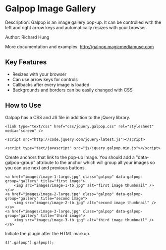 Galpop Image Gallery
=================

Description: Galpop is an image gallery pop-up. It can be controlled with the left and right arrow keys and automatically resizes with your browser.

Author: Richard Hung

More documentation and examples: http://galpop.magicmediamuse.com

Key Features
--------------------

* Resizes with your browser
* Can use arrow keys for controls
* Callbacks after every image is loaded
* Backgrounds and borders can be easily changed with CSS

How to Use
--------------------

Galpop has a CSS and JS file in addition to the jQuery library.

```
<link type="text/css" href="css/jquery.galpop.css" rel="stylesheet" media="screen" />

<script src="http://code.jquery.com/jquery-latest.js"></script>

<script type="text/javascript" src="js/jquery.galpop.min.js"></script>
```

Create anchors that link to the pop-up image. You should add a "data-galpop-group" attribute to the anchor which will group all your images so you can use next and previous buttons.

```
<a href="images/image-1-large.jpg" class="galpop" data-galpop-group="gallery" title="first image">
	<img src="images/image-1-tb.jpg" alt="first image thumbnail" />
</a>
<a href="images/image-2-large.jpg" class="galpop" data-galpop-group="gallery" title="second image">
	<img src="images/image-2-tb.jpg" alt="second image thumbnail" />
</a>
<a href="images/image-3-large.jpg" class="galpop" data-galpop-group="gallery" title="third image">
	<img src="images/image-3-tb.jpg" alt="third image thumbnail" />
</a>
```

Initiate the plugin after the HTML markup.

```
$('.galpop').galpop();
```

